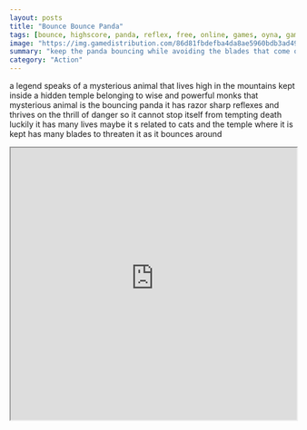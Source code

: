 ```yaml
---
layout: posts
title: "Bounce Bounce Panda"
tags: [bounce, highscore, panda, reflex, free, online, games, oyna, game, free, games, play, play, games]
image: "https://img.gamedistribution.com/86d81fbdefba4da8ae5960bdb3ad496b-1280x550.jpeg"
summary: "keep the panda bouncing while avoiding the blades that come out of the walls every time you touch the screen the panda will bounce how far will your panda reflexes take you bounce bounce panda is an accessible game that we only recommend to any and every one  free online games oyna game free games play play games"
category: "Action"
---
```


a legend speaks of a mysterious animal that lives high in the mountains kept inside a hidden temple belonging to wise and powerful monks that mysterious animal is the bouncing panda it has razor sharp reflexes and thrives on the thrill of danger so it cannot stop itself from tempting death luckily it has many lives maybe it s related to cats and the temple where it is kept has many blades to threaten it as it bounces around

<iframe width="100%" height="480px;" src="https://html5.gamedistribution.com/86d81fbdefba4da8ae5960bdb3ad496b/"></iframe>